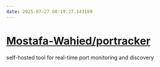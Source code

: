 ```yaml
---
date: 2025-07-27 08:19:27.143189
---
```


# [Mostafa-Wahied/portracker](https://github.com/Mostafa-Wahied/portracker)

self-hosted tool for real-time port monitoring and discovery